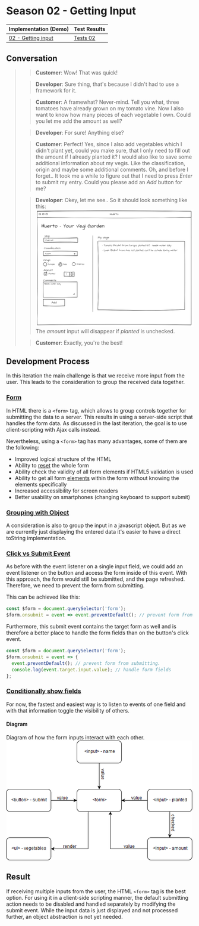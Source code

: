 # Season 02 - Getting Input

| Implementation (Demo)           | Test Results           |
| ------------------------------- | ---------------------- |
| [02 - Getting input](demo.html) | [Tests 02](tests.html) |

## Conversation

> > **Customer**: Wow! That was quick!
>
> > **Developer**: Sure thing, that's because I didn't had to use a framework for it.
>
> > **Customer**: A framewhat? Never-mind. Tell you what, three tomatoes have already grown on my tomato vine. Now I also want to know how many pieces of each vegetable I own. Could you let me add the amount as well?
>
> > **Developer**: For sure! Anything else?
>
> > **Customer**: Perfect! Yes, since I also add vegetables which I didn't plant yet, could you make sure, that I only need to fill out the amount if I already planted it? I would also like to save some additional information about my vegis. Like the classification, origin and maybe some additional comments. Oh, and before I forget.. It took me a while to figure out that I need to press _Enter_ to submit my entry. Could you please add an _Add_ button for me?
>
> > **Developer**: Okey, let me see.. So it should look something like this: ![wireframe](assets/02-huerto-wireframe.png) The _amount_ input will disappear if _planted_ is unchecked.
>
> > **Customer**: Exactly, you're the best!

## Development Process

In this iteration the main challenge is that we receive more input from the user.
This leads to the consideration to group the received data together.

### [Form](research/form-tag)

In HTML there is a `<form>` tag, which allows to group controls together for submitting the data to a server.
This results in using a server-side script that handles the form data.
As discussed in the last iteration, the goal is to use client-scripting with Ajax calls instead.

Nevertheless, using a `<form>` tag has many advantages, some of them are the following:

- Improved logical structure of the HTML
- Ability to [reset](https://developer.mozilla.org/en-US/docs/Web/API/HTMLFormElement/reset) the whole form
- Ability check the validity of all form elements if HTML5 validation is used
- Ability to get all form [elements](https://developer.mozilla.org/en-US/docs/Web/API/HTMLFormElement/elements) within the form without knowing the elements specifically
- Increased accessibility for screen readers
- Better usability on smartphones (changing keyboard to support submit)

### [Grouping with Object](research/object-grouping)

A consideration is also to group the input in a javascript object.
But as we are currently just displaying the entered data it's easier to have a direct toString implementation.

### [Click vs Submit Event](research/form-submit)

As before with the event listener on a single input field, we could add an event listener on the button and access the form inside of this event.
With this approach, the form would still be submitted, and the page refreshed. Therefore, we need to prevent the form from submitting.

This can be achieved like this:

```js
const $form = document.querySelector('form');
$form.onsubmit = event => event.preventDefault(); // prevent form from submitting.
```

Furthermore, this submit event contains the target form as well and is therefore a better place to handle the form fields than on the button's click event.

```js
const $form = document.querySelector('form');
$form.onsubmit = event => {
  event.preventDefault(); // prevent form from submitting.
  console.log(event.target.input.value); // handle form fields
};
```

### [Conditionally show fields](research/conditional-elements)

For now, the fastest and easiest way is to listen to events of one field and with that information toggle the visibility of others.

#### Diagram

Diagram of how the form inputs interact with each other.
![diagram](assets/form-diagram.png)

## Result

If receiving multiple inputs from the user, the HTML `<form>` tag is the best option.
For using it in a client-side scripting manner, the default submitting action needs to be disabled and handled separately by modifying the submit event.
While the input data is just displayed and not processed further, an object abstraction is not yet needed.
